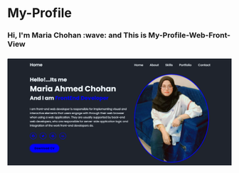﻿# My-Profile
<h3>Hi, I'm Maria Chohan :wave: and This is My-Profile-Web-Front-View<h3>

![logo](https://github.com/MariaAhmedChohan/My-portfolio/blob/main/image/My-portfolio-img.png)
